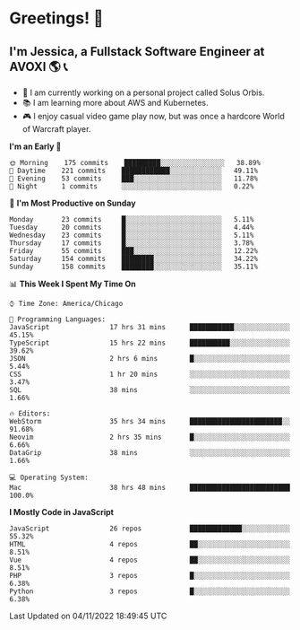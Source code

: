 # Greetings! 🧠

## I'm Jessica, a Fullstack Software Engineer at AVOXI 🌎 📞

- 🌟 I am currently working on a personal project called Solus Orbis.
- 📚 I am learning more about AWS and Kubernetes.
- 🎮 I enjoy casual video game play now, but was once a hardcore World of Warcraft player.

<!--START_SECTION:waka-->
**I'm an Early 🐤** 

```text
🌞 Morning    175 commits    █████████░░░░░░░░░░░░░░░░   38.89% 
🌆 Daytime    221 commits    ████████████░░░░░░░░░░░░░   49.11% 
🌃 Evening    53 commits     ███░░░░░░░░░░░░░░░░░░░░░░   11.78% 
🌙 Night      1 commits      ░░░░░░░░░░░░░░░░░░░░░░░░░   0.22%

```
📅 **I'm Most Productive on Sunday** 

```text
Monday       23 commits     █░░░░░░░░░░░░░░░░░░░░░░░░   5.11% 
Tuesday      20 commits     █░░░░░░░░░░░░░░░░░░░░░░░░   4.44% 
Wednesday    23 commits     █░░░░░░░░░░░░░░░░░░░░░░░░   5.11% 
Thursday     17 commits     █░░░░░░░░░░░░░░░░░░░░░░░░   3.78% 
Friday       55 commits     ███░░░░░░░░░░░░░░░░░░░░░░   12.22% 
Saturday     154 commits    ████████░░░░░░░░░░░░░░░░░   34.22% 
Sunday       158 commits    ████████░░░░░░░░░░░░░░░░░   35.11%

```


📊 **This Week I Spent My Time On** 

```text
⌚︎ Time Zone: America/Chicago

💬 Programming Languages: 
JavaScript               17 hrs 31 mins      ███████████░░░░░░░░░░░░░░   45.15% 
TypeScript               15 hrs 22 mins      ██████████░░░░░░░░░░░░░░░   39.62% 
JSON                     2 hrs 6 mins        █░░░░░░░░░░░░░░░░░░░░░░░░   5.44% 
CSS                      1 hr 20 mins        ░░░░░░░░░░░░░░░░░░░░░░░░░   3.47% 
SQL                      38 mins             ░░░░░░░░░░░░░░░░░░░░░░░░░   1.66%

🔥 Editors: 
WebStorm                 35 hrs 34 mins      ███████████████████████░░   91.68% 
Neovim                   2 hrs 35 mins       █░░░░░░░░░░░░░░░░░░░░░░░░   6.66% 
DataGrip                 38 mins             ░░░░░░░░░░░░░░░░░░░░░░░░░   1.66%

💻 Operating System: 
Mac                      38 hrs 48 mins      █████████████████████████   100.0%

```

**I Mostly Code in JavaScript** 

```text
JavaScript               26 repos            █████████████░░░░░░░░░░░░   55.32% 
HTML                     4 repos             ██░░░░░░░░░░░░░░░░░░░░░░░   8.51% 
Vue                      4 repos             ██░░░░░░░░░░░░░░░░░░░░░░░   8.51% 
PHP                      3 repos             █░░░░░░░░░░░░░░░░░░░░░░░░   6.38% 
Python                   3 repos             █░░░░░░░░░░░░░░░░░░░░░░░░   6.38%

```



 Last Updated on 04/11/2022 18:49:45 UTC
<!--END_SECTION:waka-->

<!--
**jessikuh/jessikuh** is a ✨ _special_ ✨ repository because its `README.md` (this file) appears on your GitHub profile.

Here are some ideas to get you started:

- 🔭 I’m currently working on ...
- 🌱 I’m currently learning ...
- 👯 I’m looking to collaborate on ...
- 🤔 I’m looking for help with ...
- 💬 Ask me about ...
- 📫 How to reach me: ...
- 😄 Pronouns: ...
- ⚡ Fun fact: ...
-->
